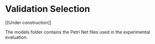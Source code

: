 # Validation Selection

[[Under construction]]

The models folder contains the Petri Net files used in the experimental evaluation. 
